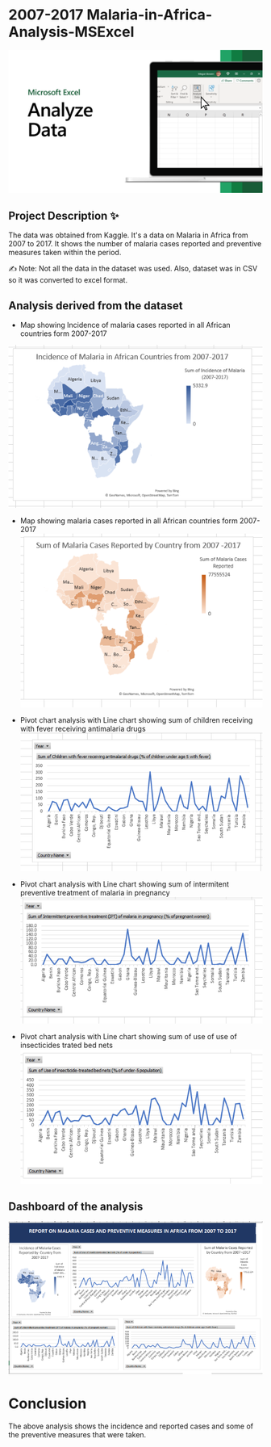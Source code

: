 # 2007-2017 Malaria-in-Africa-Analysis-MSExcel

![MS Excel](./pic/excel.png)

## Project Description ✨ 
The data was obtained from Kaggle. It's a data on Malaria in Africa from 2007 to 2017.
It shows the number of malaria cases reported and preventive measures taken within the period.

 ✍ Note: Not all the data in the dataset was used. Also, dataset was in CSV so it was converted to excel format.

 ## Analysis derived from the dataset
 - Map showing Incidence of malaria cases reported in all African countries form 2007-2017

 ![MS Excel](./pic/incidence.png)


 - Map showing malaria cases reported in all African countries form 2007-2017
![MS Excel](./pic/cases.png)

- Pivot chart analysis with Line chart showing 
sum of children receiving with fever receiving antimalaria drugs
![MS Excel](./pic/children.png)

- Pivot chart analysis with Line chart showing 
sum of intermitent preventive treatment of malaria in pregnancy
![MS Excel](./pic/pregnancy.png)

- Pivot chart analysis with Line chart showing 
sum of use of use of insecticides trated bed nets
![MS Excel](./pic/treated_bed_net.png)


## Dashboard of the analysis
![MS Excel](./pic/dashboard.png)


# Conclusion
The above analysis shows the incidence and reported cases and some of the preventive measures that were taken. 